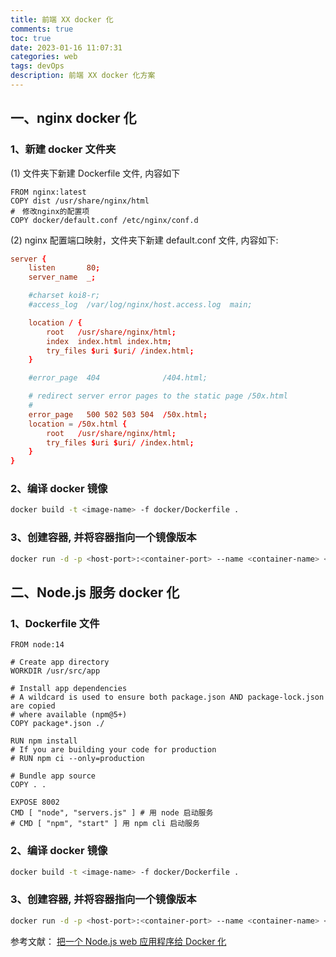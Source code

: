 ```yaml
---
title: 前端 XX docker 化
comments: true
toc: true
date: 2023-01-16 11:07:31
categories: web
tags: devOps
description: 前端 XX docker 化方案
---
```

## 一、nginx docker 化

### 1、新建 docker 文件夹

(1) 文件夹下新建 Dockerfile 文件, 内容如下

```docker
FROM nginx:latest
COPY dist /usr/share/nginx/html
#　修改nginx的配置项
COPY docker/default.conf /etc/nginx/conf.d
```

(2) nginx 配置端口映射，文件夹下新建 default.conf 文件, 内容如下:

```conf
server {
    listen       80;
    server_name  _;

    #charset koi8-r;
    #access_log  /var/log/nginx/host.access.log  main;

    location / {
        root   /usr/share/nginx/html;
        index  index.html index.htm;
        try_files $uri $uri/ /index.html;
    }

    #error_page  404              /404.html;

    # redirect server error pages to the static page /50x.html
    #
    error_page   500 502 503 504  /50x.html;
    location = /50x.html {
        root   /usr/share/nginx/html;
        try_files $uri $uri/ /index.html;
    }
}
```

### 2、编译 docker 镜像

```sh
docker build -t <image-name> -f docker/Dockerfile .
```

### 3、创建容器, 并将容器指向一个镜像版本

```sh
docker run -d -p <host-port>:<container-port> --name <container-name> <image-name>
```

## 二、Node.js 服务 docker 化

### 1、Dockerfile 文件

```docker
FROM node:14

# Create app directory
WORKDIR /usr/src/app

# Install app dependencies
# A wildcard is used to ensure both package.json AND package-lock.json are copied
# where available (npm@5+)
COPY package*.json ./

RUN npm install
# If you are building your code for production
# RUN npm ci --only=production

# Bundle app source
COPY . .

EXPOSE 8002
CMD [ "node", "servers.js" ] # 用 node 启动服务
# CMD [ "npm", "start" ] 用 npm cli 启动服务
```

### 2、编译 docker 镜像

```sh
docker build -t <image-name> -f docker/Dockerfile .
```

### 3、创建容器, 并将容器指向一个镜像版本

```sh
docker run -d -p <host-port>:<container-port> --name <container-name> <image-name>
```

参考文献：
[把一个 Node.js web 应用程序给 Docker 化](https://nodejs.org/zh-cn/docs/guides/nodejs-docker-webapp/)